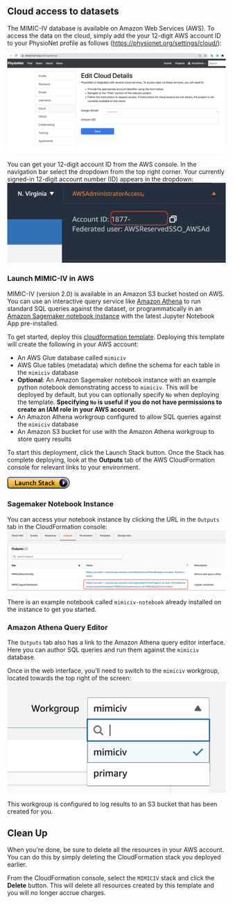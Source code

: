 ## Cloud access to datasets

The MIMIC-IV database is available on Amazon Web Services (AWS). To access the data on the cloud, simply add the your 12-digit AWS account ID to your PhysioNet profile as follows (https://physionet.org/settings/cloud/):

![](images/Editing_AWS_ID_Physionet.png)

You can get your 12-digit account ID from the AWS console. In the navigation bar select the dropdown from the top right corner. Your currently signed-in 12-digit account number (ID) appears in the dropdown:
![accountid](images/account-id.png)

### Launch MIMIC-IV in AWS

MIMIC-IV (version 2.0) is available in an Amazon S3 bucket hosted on AWS. You can use an interactive query service like [Amazon Athena](https://aws.amazon.com/athena/?whats-new-cards.sort-by=item.additionalFields.postDateTime&whats-new-cards.sort-order=desc) to run standard SQL queries against the dataset, or programmatically in an [Amazon Sagemaker notebook instance](https://docs.aws.amazon.com/sagemaker/latest/dg/nbi.html) with the latest Jupyter Notebook App pre-installed.

To get started, deploy this [cloudformation template](https://console.aws.amazon.com/cloudformation/home?region=us-east-1#/stacks/new?stackName=MIMICIV&templateURL=https://template-mimiciv.s3.amazonaws.com/template.yaml). Deploying this template will create the following in your AWS account:

* An AWS Glue database called `mimiciv`
* AWS Glue tables (metadata) which define the schema for each table in the `mimiciv` database
* **Optional**: An Amazon Sagemaker notebook instance with an example python notebook demonstrating access to `mimiciv`. This will be deployed by default, but you can optionally specify `No` when deploying the template. **Specifying `No` is useful if you do not have permissions to create an IAM role in your AWS account**.
* An Amazon Athena workgroup configured to allow SQL queries against the `mimiciv` database
* An Amazon S3 bucket for use with the Amazon Athena workgroup to store query results

To start this deployment, click the Launch Stack button. Once the Stack has complete deploying, look at the **Outputs** tab of the AWS CloudFormation console for relevant links to your environment.

[![cloudformation-launch-stack](images/cloudformation-launch-stack.png)](https://console.aws.amazon.com/cloudformation/home?region=us-east-1#/stacks/new?stackName=MIMICIV&templateURL=https://template-mimiciv.s3.amazonaws.com/template.yaml)

### Sagemaker Notebook Instance

You can access your notebook instance by clicking the URL in the `Outputs` tab in the CloudFormation console:
![notebook-url](images/notebook-url.png)

There is an example notebook called `mimiciv-notebook` already installed on the instance to get you started.

### Amazon Athena Query Editor

The `Outputs` tab also has a link to the Amazon Athena query editor interface. Here you can author SQL queries and run them against the `mimiciv` database.

Once in the web interface, you'll need to switch to the `mimiciv` workgroup, located towards the top right of the screen:
![workgroup](images/workgroup.png)

This workgroup is configured to log results to an S3 bucket that has been created for you.

## Clean Up

When you're done, be sure to delete all the resources in your AWS account. You can do this by simply deleting the CloudFormation stack you deployed earlier.

From the CloudFormation console, select the `MIMICIV` stack and click the **Delete** button. This will delete all resources created by this template and you will no longer accrue charges.
